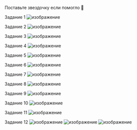 Поставьте звездочку если помогло 🥺

Задание 1
![изображение](https://github.com/Leturgone/PythonWorks_2/assets/145966860/5d0ea5eb-b503-4c72-a9e9-8979e782dc79)

Задание 2
![изображение](https://github.com/Leturgone/PythonWorks_2/assets/145966860/d48cd2cc-6499-4ade-b1a6-ec298012b8c7)

Задание 3
![изображение](https://github.com/Leturgone/PythonWorks_2/assets/145966860/eddb3317-b81c-49e0-9af2-60673786eae8)

Задание 4
![изображение](https://github.com/Leturgone/PythonWorks_2/assets/145966860/c40a6632-195d-4b00-a600-c8c94560ec8d)

Задание 5
![изображение](https://github.com/Leturgone/PythonWorks_2/assets/145966860/ffc4ec36-3d50-4962-a830-d4ddc3fb4270)

Задание 6
![изображение](https://github.com/Leturgone/PythonWorks_2/assets/145966860/e13ab809-0e04-494c-a472-f412e900b0d9)

Задание 7
![изображение](https://github.com/Leturgone/PythonWorks_2/assets/145966860/edf23e93-14b7-494a-a52f-01a1524b5e12)

Задание 8
![изображение](https://github.com/Leturgone/PythonWorks_2/assets/145966860/35b07c12-0dcf-49c1-881c-07d01a9ddf38)

Задание 9
![изображение](https://github.com/Leturgone/PythonWorks_2/assets/145966860/87918f60-38f0-4ee2-bfd7-7018a96a5c1b)

Задание 10
![изображение](https://github.com/Leturgone/PythonWorks_2/assets/145966860/715bcae8-5b5c-452a-8267-19fc97f29f45)

Задание 11
![изображение](https://github.com/Leturgone/PythonWorks_2/assets/145966860/16cabdc8-8d69-41d7-bed1-2d7e835b6106)

Задание 12
![изображение](https://github.com/Leturgone/PythonWorks_2/assets/145966860/c40a166c-08f5-49a4-a56d-359c2274d53d)
![изображение](https://github.com/Leturgone/PythonWorks_2/assets/145966860/d5f3417c-7831-49bb-8f70-02dbc131c7d6)
![изображение](https://github.com/Leturgone/PythonWorks_2/assets/145966860/a84947cd-f07a-4c4d-88cf-063a3b552e8e)



